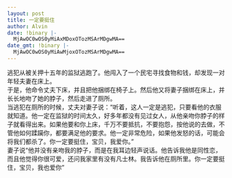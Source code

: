```yaml
---
layout: post
title: 一定要挺住
author: Alvin
date: !binary |-
  MjAwOC0wOS0yMiAxMDoxOTozMSArMDgwMA==
date_gmt: !binary |-
  MjAwOC0wOS0yMiAwMjoxOTozMSArMDgwMA==
---
```

 逃犯从被关押十五年的监狱逃跑了。他闯入了一个民宅寻找食物和钱，却发现一对年轻夫妻在床上。   
 于是，他命令丈夫下床，并且把他捆绑在椅子上。然后他又将妻子捆绑在床上，并长长地吻了她的脖子，然后走进了厕所。    
 当逃犯在厕所的时候，丈夫对妻子说：“听着，这人一定是逃犯，只要看他的衣服就知道。他一定在监狱的时间太久，好多年都没有见过女人，从他亲吻你脖子的样子就看得出来。如果他要和你上床，千万不要抵抗，不要抱怨，按他说的去做，不管他如何蹂躏你，都要满足他的要求。他一定非常危险，如果他发怒的话，可能会将我们都杀了。你一定要挺住，宝贝，我爱你。”    
 妻子说“他并没有亲吻我的脖子，而是在我耳边轻声说话。他告诉我他是同性恋，而且他觉得你很可爱，还问我家里有没有凡士林。我告诉他在厕所里。你一定要挺住，宝贝，我也爱你”
